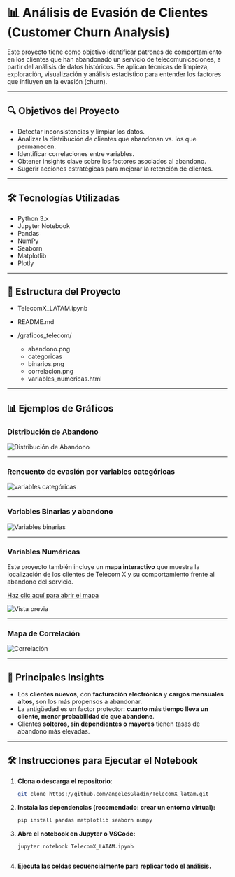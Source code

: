 # 📊 Análisis de Evasión de Clientes (Customer Churn Analysis)

Este proyecto tiene como objetivo identificar patrones de comportamiento en los clientes que han abandonado un servicio de telecomunicaciones, a partir del análisis de datos históricos. Se aplican técnicas de limpieza, exploración, visualización y análisis estadístico para entender los factores que influyen en la evasión (churn).

---

## 🔍 Objetivos del Proyecto

- Detectar inconsistencias y limpiar los datos.
- Analizar la distribución de clientes que abandonan vs. los que permanecen.
- Identificar correlaciones entre variables.
- Obtener insights clave sobre los factores asociados al abandono.
- Sugerir acciones estratégicas para mejorar la retención de clientes.

---

## 🛠️ Tecnologías Utilizadas

- Python 3.x
- Jupyter Notebook
- Pandas
- NumPy
- Seaborn
- Matplotlib
- Plotly

---

## 📂 Estructura del Proyecto

+ TelecomX_LATAM.ipynb
  
+ README.md
  
+ /graficos_telecom/ 
   - abandono.png
   - categoricas
   - binarios.png
   - correlacion.png
   - variables_numericas.html




---

## 📊 Ejemplos de Gráficos

### Distribución de Abandono
![Distribución de Abandono](https://github.com/user-attachments/assets/15d6f3b3-1e81-4097-a2ba-8a1f1c0759e7)


---

### Rencuento de evasión por variables categóricas
![variables categóricas](https://github.com/user-attachments/assets/7211923f-9c99-49ad-8bfb-3e180d8129de)


---

### Variables Binarias y abandono
![Variables binarias](https://github.com/user-attachments/assets/09fe3cb8-15f2-4492-9f55-074017d72b68)

---
### Variables Numéricas
Este proyecto también incluye un **mapa interactivo** que muestra la localización de los clientes de Telecom X y su comportamiento frente al abandono del servicio.

[Haz clic aquí para abrir el mapa](https://github.com/angelesGladin/TelecomX_latam/blob/main/graficos_telecom/variables_numericas.html)


![Vista previa](https://github.com/user-attachments/assets/062f785a-1c10-4c3e-bf01-0f0e5f33bf82)


---

### Mapa de Correlación
![Correlación](https://github.com/user-attachments/assets/02a1b8e0-9890-4039-bb3f-0a49c32d60fa)



---

## 🧠 Principales Insights

- Los **clientes nuevos**, con **facturación electrónica** y **cargos mensuales altos**, son los más propensos a abandonar.
- La antigüedad es un factor protector: **cuanto más tiempo lleva un cliente, menor probabilidad de que abandone**.
- Clientes **solteros, sin dependientes o mayores** tienen tasas de abandono más elevadas.

---

## 🛠️ Instrucciones para Ejecutar el Notebook

1. **Clona o descarga el repositorio**:
   ```bash
   git clone https://github.com/angelesGladin/TelecomX_latam.git

2. **Instala las dependencias (recomendado: crear un entorno virtual):**
   ```bash
   pip install pandas matplotlib seaborn numpy
   
3. **Abre el notebook en Jupyter o VSCode:**
   ```bash
   jupyter notebook TelecomX_LATAM.ipynb
  
4. **Ejecuta las celdas secuencialmente para replicar todo el análisis.**
